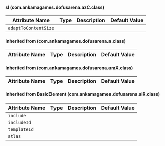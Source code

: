 #### sl (com.ankamagames.dofusarena.azC.class)

| Attribute Name | Type | Description | Default Value |
|-----|----|---|---|
|``adaptToContentSize``|        |        |
#### Inherited from  (com.ankamagames.dofusarena.a.class)

| Attribute Name | Type | Description | Default Value |
|-----|----|---|---|
#### Inherited from  (com.ankamagames.dofusarena.amX.class)

| Attribute Name | Type | Description | Default Value |
|-----|----|---|---|
#### Inherited from BasicElement (com.ankamagames.dofusarena.aiR.class)

| Attribute Name | Type | Description | Default Value |
|-----|----|---|---|
|``include``|        |        |
|``includeId``|        |        |
|``templateId``|        |        |
|``atlas``|        |        |
